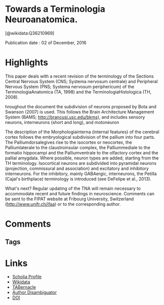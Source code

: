 
Towards a Terminologia Neuroanatomica.
======================================
  
  [@wikidata:Q36210969]  
  
Publication date : 02 of December, 2016  

# Highlights

This paper deals with a recent revision of the terminology of the Sections Central Nervous System (CNS; Systema  nervosum  centrale) and Peripheral Nervous System (PNS; Systema nervosum  periphericum) of the TerminologiaAnatomica (TA, 1998) and the TerminologiaHistologica  (TH,  2008).

hroughout the document the subdivision of neurons proposed by Bota and Swanson (2007) is  used.  This  follows  the  Brain  Architecture  Management  System  (BAMS; http://brancusi.usc.edu/bkms), and includes sensory neurons, interneurons (short and long), and motoneuron

The description of the Morphologiainterna (internal features) of the cerebral cortex follows the embryological subdivision of the pallium into four parts. The Palliumdorsalegives rise to the isocortex or neocortex, the Palliumlaterale to the claustroinsular complex, the Palliummediale to the formatio hippocampi and the Palliumventrale to the olfactory cortex and the pallial amygdala. Where possible, neuron types are added, starting from the TH terminology.  Isocortical  neurons  are  subdivided  into  pyramidal  neurons  (projection, commissural and association) and excitatory and inhibitory interneurons. For the inhibitory, mainly GABAergic, interneurons, the Petilla (Cajal's birthplace) terminology is introduced (see DeFelipe et al., 2013).

What's next? Regular updating of the TNA will remain necessary to accommodate recent and future findings  in neuroscience.  Comments can be sent  to the  FIPAT  website at  Fribourg University, Switzerland (http://www.unifr.ch/ifaa) or to the corresponding author.
# Comments

## Tags

# Links
  
 * [Scholia Profile](https://scholia.toolforge.org/work/Q36210969)  
 * [Wikidata](https://www.wikidata.org/wiki/Q36210969)  
 * [TABernacle](https://tabernacle.toolforge.org/?#/tab/manual/Q36210969/P921%3BP4510)  
 * [Author Disambiguator](https://author-disambiguator.toolforge.org/work_item_oauth.php?id=Q36210969&batch_id=&match=1&author_list_id=&doit=Get+author+links+for+work)  
 * [DOI](https://doi.org/10.1002/CA.22809)  
